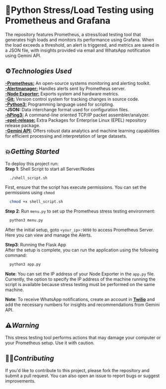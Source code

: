 
# **🎯Python Stress/Load Testing using Prometheus and Grafana**

The repository features Prometheus, a stress/load testing tool that generates high loads and monitors its performance using Grafana. When the load exceeds a threshold, an alert is triggered, and metrics are saved in a JSON file, with insights provided via email and WhatsApp notification using Gemini API.


## ⚙️***Technologies Used***

[**-Prometheus:**](https://prometheus.io/) An open-source systems monitoring and alerting toolkit.\
[**-Alertmanager:**](https://prometheus.io/docs/alerting/latest/alertmanager/) Handles alerts sent by Prometheus server.\
[**-Node Exporter:**](https://prometheus.io/docs/guides/node-exporter/) Exports system and hardware metrics.\
[**-Git:**](https://git-scm.com/) Version control system for tracking changes in source code.\
[**-Python3:**](https://www.python.org/) Programming language used for scripting.\
**-JSON:** Data interchange format used for configuration files.\
[**-hPing3:**](https://www.kali.org/tools/hping3/) A command-line oriented TCP/IP packet assembler/analyzer.\
[**-epel-release:**](https://docs.fedoraproject.org/en-US/epel/ometheus.io/) Extra Packages for Enterprise Linux (EPEL) repository release package.\
[**-Gemini API:**](https://ai.google.dev/) Offers robust data analytics and machine learning capabilities for efficient processing and interpretation of large datasets.





## 💥***Getting Started***

To deploy this project run:\
**Step 1**: Shell Script to start all Server/Nodes

```bash
  ./shell_script.sh
```
First, ensure that the script has execute permissions. You can set the permissions using `chmod`
```bash
  chmod +x shell_script.sh
```

**Step 2**: Run `menu.py` to set up the Prometheus stress testing environment:
```bash
  python3 menu.py
```
After the initial setup, goto `<your_ip>:9090` to access Prometheus Server. Here you can view and manage the Alerts.

**Step3**: Running the Flask App\
After the setup is complete, you can run the application using the following command:
```bash
  python3 app.py
```
**Note**: You can set the IP address of your Node Exporter in the `app.py` file. Currently, the option to specify the IP address of the machine running the script is available because stress testing must be performed on the same machine.

**Note**: To receive WhatsApp notifications, create an account in [**Twilio**](https://www.twilio.com/en-us/messaging/channels/whatsapp)  and add the necessary numbers for insights and recommendations from Gemini API.
## ⚠️***Warning***

This stress testing tool performs actions that may damage your computer or your Prometheus setup. Use it with caution.


## 🙌🏻***Contributing***

If you'd like to contribute to this project, please fork the repository and submit a pull request. You can also open an issue to report bugs or suggest improvements.


